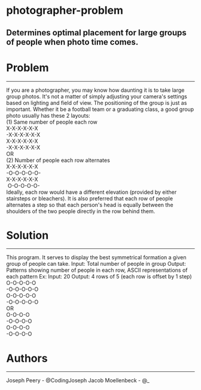 # photographer-problem
## Determines optimal placement for large groups of people when photo time comes.

# Problem
---
If you are a photographer, you may know how daunting it is to take large group photos. It's not a matter of simply adjusting your camera's settings based on lighting and field of view.
The positioning of the group is just as important. Whether it be a football team or a graduating class, a good group photo usually has these 2 layouts: <br />
(1) Same number of people each row <br />
X-X-X-X-X-X <br />
-X-X-X-X-X-X <br />
X-X-X-X-X-X <br />
-X-X-X-X-X-X <br />
OR <br />
(2) Number of people each row alternates <br />
X-X-X-X-X-X <br />
-O-O-O-O-O- <br />
X-X-X-X-X-X <br />
&nbsp;O-O-O-O-O- <br />
Ideally, each row would have a different elevation (provided by either stairsteps or bleachers).
It is also preferred that each row of people alternates a step so that each person's head is equally between the shoulders of the two people directly in the row behind them.

# Solution
---
This program. It serves to display the best symmetrical formation a given group of people can take.
Input: Total number of people in group
Output: Patterns showing number of people in each row, ASCII representations of each pattern
Ex: Input: 20
Output: 4 rows of 5 (each row is offset by 1 step) <br />
O-O-O-O-O <br />
-O-O-O-O-O <br />
O-O-O-O-O <br />
-O-O-O-O-O <br />
OR <br />
O-O-O-O <br />
-O-O-O-O <br />
O-O-O-O <br />
-O-O-O-O <br />
# Authors
---
Joseph Peery - @CodingJoseph
Jacob Moellenbeck - @_


